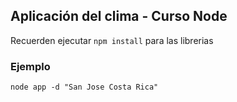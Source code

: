 ## Aplicación del clima - Curso Node

Recuerden ejecutar  ```npm install``` para las librerias

### Ejemplo

```
node app -d "San Jose Costa Rica"
```
